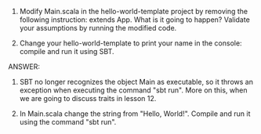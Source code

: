 1.	Modify Main.scala in the hello-world-template project by removing the following instruction: extends App.
What is it going to happen? Validate your assumptions by running the modified code.

2.	Change your hello-world-template to print your name in the console: compile and run it using SBT.


ANSWER:

1. SBT no longer recognizes the object Main as executable, so it throws an exception when executing the command "sbt run". More on this, when we are going to discuss traits in lesson 12.

2. In Main.scala change the string from "Hello, World!". Compile and run it using the command "sbt run".
